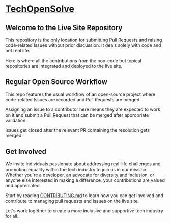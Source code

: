 # [TechOpenSolve](https://techopensolve.com/)


## Welcome to the Live Site Repository

This repository is the only location for submitting Pull Requests and raising code-related Issues without prior discussion. It deals solely with code and not real life.

Here is where all the contributions from the non-code but topical repositories are integrated and deployed to the live site.

## Regular Open Source Workflow

This repo features the usual workflow of an open-source project where code-related Issues are recorded and Pull Requests are merged.

Assigning an issue to a contributor here means they are expected to work on it and submit a Pull Request that can be merged after appropriate validation.

Issues get closed after the relevant PR containing the resolution gets merged.

## Get Involved

We invite individuals passionate about addressing real-life challenges and promoting equality within the tech industry to join us in our mission. Whether you're a developer, an advocate for diversity and inclusion, or anyone else interested in making a difference, your contributions are valued and appreciated.

Start by reading [CONTRIBUTING.md](CONTRIBUTING.md) to learn how you can get involved and contribute to managing pull requests and issues on the live site.

Let's work together to create a more inclusive and supportive tech industry for all.



